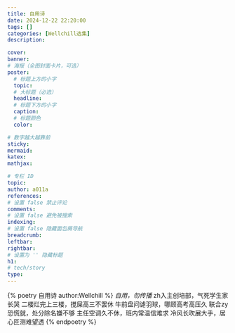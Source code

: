 ```yaml
---
title: 自用诗
date: 2024-12-22 22:20:00
tags: []
categories: [Wellchill选集]
description: 

cover: 
banner:
# 海报（全图封面卡片，可选）
poster:
  # 标题上方的小字
  topic:
  # 大标题（必选）
  headline:
  # 标题下方的小字
  caption:
  # 标题颜色
  color:

# 数字越大越靠前
sticky:
mermaid:
katex: 
mathjax: 

# 专栏 ID
topic: 
author: a011a
references:
# 设置 false 禁止评论
comments: 
# 设置 false 避免被搜索
indexing: 
# 设置 false 隐藏面包屑导航
breadcrumb: 
leftbar: 
rightbar:
# 设置为 '' 隐藏标题
h1: 
# tech/story
type: 
---
```


{% poetry 自用诗 author:Wellchill %}
*自用，勿传播*
zh入主创培部，气死学生家长哭
二楼烂完上三楼，搅屎高三不罢休
牛前盘问谑羽球，哪顾高考高压久
联合zy恐慌就，处分除名嫌不够
主任空调久不休，班内常温信难求
冷风长吹展大手，居心叵测难望透
{% endpoetry %}